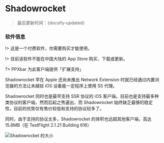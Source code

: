 # Shadowrocket

> 最后更新时间：{docsify-updated}

### 软件信息

!> 这是一个付费软件，你需要购买才能使用。

!> 目前该软件不能在中国大陆的 App Store 购买、下载或更新。

?> PPXbar 为此客户端提供「扩展支持」

Shadowrocket 早在 Apple 还尚未推出 Network Extension 时就已经通过内置浏览器的方法让未越狱 iOS 设备能一定程序上使用 SS 代理。

Shadowrocket 同时也是最早支持 SSR 协议的 iOS 客户端，目前也是支持最多种类协议的客户端，然而后起之秀遍出，而 Shadowrocket 始终缺乏最够的稳定性，目前的优势仅有售价较低和支持的协议较多了。

同时，由于支持的协议太多，Shadowrocket 的体积也远超其他客户端，高达 15.8MB（在 TestFlight 2.1.21 Building 616）

![Shadowrocket 的大小](https://rixcloud-1255365801.file.myqcloud.com/image/9oa8j.jpg)

